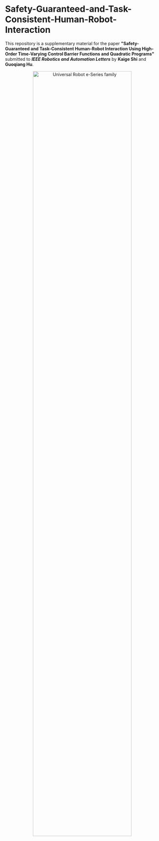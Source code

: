 # Safety-Guaranteed-and-Task-Consistent-Human-Robot-Interaction
This repository is a supplementary material for the paper **"Safety-Guaranteed and Task-Consistent Human-Robot Interaction Using High-Order Time-Varying Control Barrier Functions and Quadratic Programs"** submitted to ***IEEE Robotics and Automation Letters*** by **Kaige Shi** and **Guoqiang Hu**.
<center><img src="ur_robot_driver/doc/initial_setup_images/e-Series.jpg" alt="Universal Robot e-Series family" style="width: 80%;"/></center>
